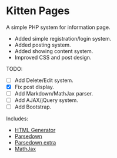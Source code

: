 # Kitten Pages

A simple PHP system for information page.

- Added simple registration/login system.
- Added posting system.
- Added showing content system.
- Improved CSS and post design.

TODO:

- [ ] Add Delete/Edit system.
- [x] Fix post display.
- [ ] Add Markdown/MathJax parser.
- [ ] Add AJAX/jQuery system.
- [ ] Add Bootstrap.

Includes:
- [HTML Generator](https://github.com/Ch3shireDev/html-generator)
- [Parsedown](http://parsedown.org/)
- [Parsedown extra](https://github.com/erusev/parsedown-extra)
- [MathJax](https://www.mathjax.org/)